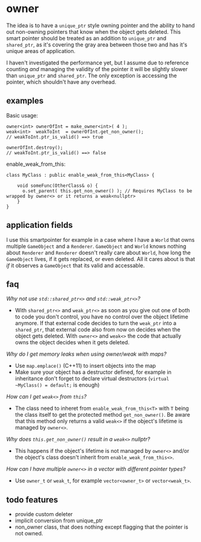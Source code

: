 # owner
The idea is to have a `unique_ptr` style owning pointer and the ability to hand out non-owning pointers that know when the object gets deleted. This smart pointer should be treated as an addition to `unique_ptr` and `shared_ptr`, as it's covering the gray area between those two and has it's unique areas of application.

I haven't investigated the performance yet, but I assume due to reference counting *and* managing the validity of the pointer it will be slightly slower than `unique_ptr` and `shared_ptr`. The only exception is accessing the pointer, which shouldn't have any overhead.

## examples
Basic usage:

    owner<int> ownerOfInt = make_owner<int>( 4 );
    weak<int>  weakToInt  = ownerOfInt.get_non_owner();
    // weakToInt.ptr_is_valid() ==> true
    
    ownerOfInt.destroy();
    // weakToInt.ptr_is_valid() ==> false

enable_weak_from_this:

    class MyClass : public enable_weak_from_this<MyClass> {
    
        void someFunc(OtherClass& o) {
          o.set_parent( this.get_non_owner() ); // Requires MyClass to be wrapped by owner<> or it returns a weak<nullptr>
        }
    }
    
## application fields
I use this smartpointer for example in a case where I have a `World` that owns multiple `GameObject` and a `Renderer`. `GameObject` and `World` knows nothing about `Renderer` and `Renderer` doesn't really care about `World`, how long the `GameObject` lives, if it gets replaced, or even deleted. All it cares about is that *if* it observes a `GameObject` that its valid and accessable.
    
## faq

*Why not use `std::shared_ptr<>` and `std::weak_ptr<>`?*
- With `shared_ptr<>` and `weak_ptr<>` as soon as you give out one of both to code you don't control, you have no control over the object lifetime anymore. If that external code decides to turn the `weak_ptr` into a `shared_ptr`, that external code also from now on decides when the object gets deleted. With `owner<>` and `weak<>` the code that actually owns the object decides when it gets deleted.

*Why do I get memory leaks when using owner/weak with maps?*
- Use `map.emplace()` (C++11) to insert objects into the map
- Make sure your object has a destructor defined, for example in inheritance don't forget to declare virtual destructors (`virtual ~MyClass() = default;` is enough)

*How can I get `weak<>` from `this`?*
- The class need to inheret from `enable_weak_from_this<T>` with `T` being the class itself to get the protected method `get_non_owner()`. Be aware that this method only returns a valid `weak<>` if the object's lifetime is managed by `owner<>`.

*Why does `this.get_non_owner()` result in a `weak<>` nullptr?*
- This happens if the object's lifetime is not managed by `owner<>` and/or the object's class doesn't inherit from `enable_weak_from_this<>`.

*How can I have multiple `owner<>` in a vector with different pointer types?*
- Use `owner_t` or `weak_t`, for example `vector<owner_t>` or `vector<weak_t>`.

## todo features

- provide custom deleter
- implicit conversion from unique_ptr
- non_owner class, that does nothing except flagging that the pointer is not owned.
